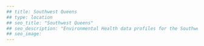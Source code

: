 ```yaml
---
## title: Southwest Queens
## type: location
## seo_title: "Southwest Queens"
## seo_description: "Environmental Health data profiles for the Southwest Queens neighborhood of NYC."
## seo_image: 
---
```

